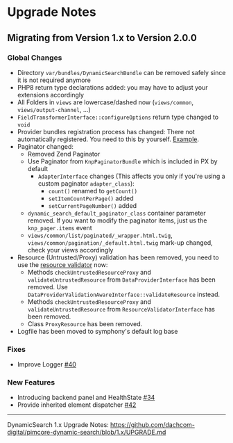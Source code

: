 # Upgrade Notes

## Migrating from Version 1.x to Version 2.0.0

### Global Changes
- Directory `var/bundles/DynamicSearchBundle` can be removed safely since it is not required anymore
- PHP8 return type declarations added: you may have to adjust your extensions accordingly
- All Folders in `views` are lowercase/dashed now (`views/common`, `views/output-channel`, ...)
- `FieldTransformerInterface::configureOptions` return type changed to `void`
- Provider bundles registration process has changed: There not automatically registered. You need to this by yourself. [Example](https://github.com/dachcom-digital/pimcore-dynamic-search-data-provider-trinity#installation).
- Paginator changed:
    - Removed Zend Paginator
    - Use Paginator from `KnpPaginatorBundle` which is included in PX by default
        - `AdapterInterface` changes (This affects you only if you're using a custom paginator `adapter_class`):
            - `count()` renamed to `getCount()`
            - `setItemCountPerPage()` added
            - `setCurrentPageNumber()` added
    - `dynamic_search_default_paginator_class` container parameter removed. If you want to modify the paginator items, just us
      the `knp_pager.items` event
    - `views/common/list/paginated/_wrapper.html.twig`, `views/common/pagination/_default.html.twig` mark-up changed, check your views accordingly
- Resource (Untrusted/Proxy) validation has been removed, you need to use the [resource validator](docs/40_ResourceValidator.md) now:
    - Methods `checkUntrustedResourceProxy` and `validateUntrustedResource` from `DataProviderInterface` has been removed. Use `DataProviderValidationAwareInterface::validateResource` instead.
    - Methods `checkUntrustedResourceProxy` and `validateUntrustedResource` from `ResourceValidatorInterface` has been removed.
    - Class `ProxyResource` has been removed.
- Logfile has been moved to symphony's default log base

### Fixes
- Improve Logger [#40](https://github.com/dachcom-digital/pimcore-dynamic-search/issues/40)

### New Features
- Introducing backend panel and HealthState [#34](https://github.com/dachcom-digital/pimcore-dynamic-search/issues/34)
- Provide inherited element dispatcher [#42](https://github.com/dachcom-digital/pimcore-dynamic-search/issues/42)

***

DynamicSearch 1.x Upgrade Notes: https://github.com/dachcom-digital/pimcore-dynamic-search/blob/1.x/UPGRADE.md